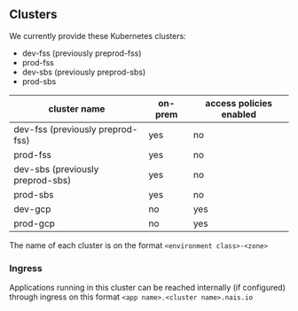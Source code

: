 ## Clusters

We currently provide these Kubernetes clusters:

- dev-fss (previously preprod-fss)
- prod-fss
- dev-sbs (previously preprod-sbs)
- prod-sbs


| cluster name | on-prem | access policies enabled |
| ------------ | ------- | ----------------------- |
| dev-fss (previously preprod-fss) | yes | no |
| prod-fss | yes | no |
| dev-sbs (previously preprod-sbs) | yes | no |
| prod-sbs | yes | no |
| dev-gcp | no | yes |
| prod-gcp | no | yes |


The name of each cluster is on the format `<environment class>-<zone>`

### Ingress

Applications running in this cluster can be reached internally (if configured) through ingress on this format  `<app name>.<cluster name>.nais.io`
